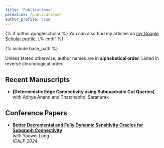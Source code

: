 ```yaml
---
title: "Publications"
permalink: /publications/
author_profile: true
---
```


{% if author.googlescholar %}
  You can also find my articles on <u><a href="{{author.googlescholar}}">my Google Scholar profile</a>.</u>
{% endif %}

{% include base_path %}


Unless stated otherwise, author names are in **alphabetical order**. Listed in reverse chronological order.

## Recent Manuscripts

- **[Deterministic Edge Connectivity using Subquadratic Cut Queries]**  
  with Aditya Anand and Thatchaphol Saranurak 
  
## Conference Papers

- **[Better Decremental and Fully Dynamic Sensitivity Oracles for Subgraph Connectivity](https://arxiv.org/abs/2402.09150)**  
  with Yaowei Long  
  *ICALP 2024*  
  
